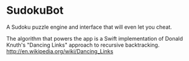 # SudokuBot
A Sudoku puzzle engine and interface that will even let you cheat.

The algorithm that powers the app is a Swift implementation of Donald Knuth's "Dancing Links" approach to recursive 
backtracking. http://en.wikipedia.org/wiki/Dancing_Links

